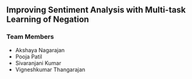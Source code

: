 
## Improving Sentiment Analysis with Multi-task Learning of Negation

### Team Members

- Akshaya Nagarajan
- Pooja Patil
- Sivaranjani Kumar
- Vigneshkumar Thangarajan
